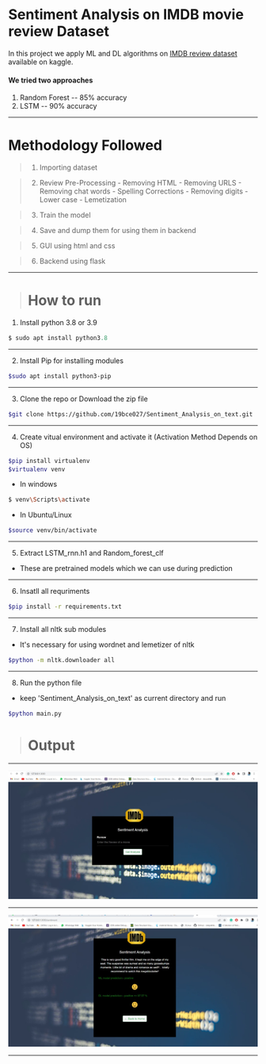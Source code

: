 # Sentiment Analysis on IMDB movie review Dataset

In this project we apply ML and DL algorithms on [IMDB review dataset](https://www.kaggle.com/datasets/lakshmi25npathi/imdb-dataset-of-50k-movie-reviews) available on kaggle.

#### We tried two approaches
1) Random Forest -- 85% accuracy
2) LSTM -- 90% accuracy

<hr>

# Methodology Followed
> 1) Importing dataset

> 2) Review Pre-Processing
    - Removing HTML
    - Removing URLS
    - Removing chat words
    - Spelling Corrections
    - Removing digits
    - Lower case
    - Lemetization

> 3) Train the model

> 4) Save and dump them for using them in backend

> 5) GUI using html and css

> 6) Backend using flask

<hr>

> # How to  run

1) Install python 3.8 or 3.9

```python
$ sudo apt install python3.8
```
<hr>

2) Install Pip for installing modules

```bash 
$sudo apt install python3-pip
```

<hr>

3) Clone the repo or Download the zip file 

```bash 
$git clone https://github.com/19bce027/Sentiment_Analysis_on_text.git
```

<hr>


4) Create vitual environment and activate it (Activation Method Depends on OS)

```bash 
$pip install virtualenv
$virtualenv venv
```

- In windows

```bash
$ venv\Scripts\activate
```

- In Ubuntu/Linux

```bash
$source venv/bin/activate
```

<hr>

5) Extract LSTM_rnn.h1 and Random_forest_clf
- These are pretrained models which we can use during prediction

<hr>

6) Insatll all requriments

```bash 
$pip install -r requirements.txt
```

<hr>

7) Install all nltk sub modules
- It's necessary for using wordnet and lemetizer of nltk

```bash 
$python -m nltk.downloader all
```

<hr>

8) Run the python file
- keep 'Sentiment_Analysis_on_text' as current directory and run

```bash 
$python main.py
```

> # Output

<hr>

![sample output](static/first.jpg)

<hr>

![sample output](static/second.jpg)

<hr>
